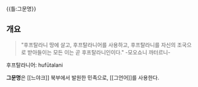 {{틀:그문명}}
## 개요
>"후프탈라니 땅에 살고, 후프탈라니어를 사용하고, 후프탈라니를 자신의 조국으로 받아들이는 모든 이는 곧 후프탈라니인이다." 
-모오쇼니 까터르니-

후프탈라니어: hufūtalani 

**그문명**은 [[느야크]] 북부에서 발원한 민족으로, [[그언어]]를 사용한다. 
